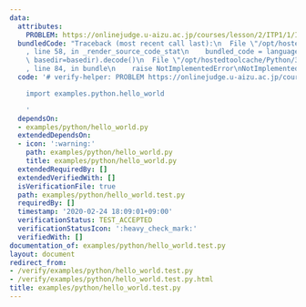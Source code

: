 ```yaml
---
data:
  attributes:
    PROBLEM: https://onlinejudge.u-aizu.ac.jp/courses/lesson/2/ITP1/1/ITP1_1_A
  bundledCode: "Traceback (most recent call last):\n  File \"/opt/hostedtoolcache/Python/3.8.5/x64/lib/python3.8/site-packages/onlinejudge_verify/documentation/build.py\"\
    , line 58, in _render_source_code_stat\n    bundled_code = language.bundle(stat.path,\
    \ basedir=basedir).decode()\n  File \"/opt/hostedtoolcache/Python/3.8.5/x64/lib/python3.8/site-packages/onlinejudge_verify/languages/python.py\"\
    , line 84, in bundle\n    raise NotImplementedError\nNotImplementedError\n"
  code: '# verify-helper: PROBLEM https://onlinejudge.u-aizu.ac.jp/courses/lesson/2/ITP1/1/ITP1_1_A

    import examples.python.hello_world

    '
  dependsOn:
  - examples/python/hello_world.py
  extendedDependsOn:
  - icon: ':warning:'
    path: examples/python/hello_world.py
    title: examples/python/hello_world.py
  extendedRequiredBy: []
  extendedVerifiedWith: []
  isVerificationFile: true
  path: examples/python/hello_world.test.py
  requiredBy: []
  timestamp: '2020-02-24 18:09:01+09:00'
  verificationStatus: TEST_ACCEPTED
  verificationStatusIcon: ':heavy_check_mark:'
  verifiedWith: []
documentation_of: examples/python/hello_world.test.py
layout: document
redirect_from:
- /verify/examples/python/hello_world.test.py
- /verify/examples/python/hello_world.test.py.html
title: examples/python/hello_world.test.py
---
```

